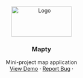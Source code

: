 <!-- PROJECT LOGO -->
<br />
<p align="center">
  <a href="https://github.com/carlolis/mapty">
    <img src="https://map.ilieff.fr/logo.png" alt="Logo" width="160" height="80">
  </a>

  <h3 align="center">Mapty</h3>

  <p align="center">
    Mini-project map application 
<br />
    <a href="https://map.ilieff.fr/">View Demo</a>
    ·
    <a href="https://github.com/carlolis/mapty/issues">Report Bug</a>
    ·
  </p>
</p>







